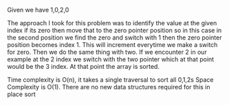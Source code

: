 Given we have 1,0,2,0

The approach I took for this problem was to identify the value at the given index if its zero then move that to the zero pointer position so in this case in the second position we find the zero and switch with 1 then the zero pointer position becomes index 1. This will increment everytime we make a switch for zero. Then we do the same thing with two. If we encounter 2 in our example at the 2 index we switch with the two pointer which at that point would be the 3 index. At that point the array is sorted.

Time complexity is O(n), it takes a single traversal to sort all 0,1,2s
Space Complexity is O(1). There are no new data structures required for this in place sort